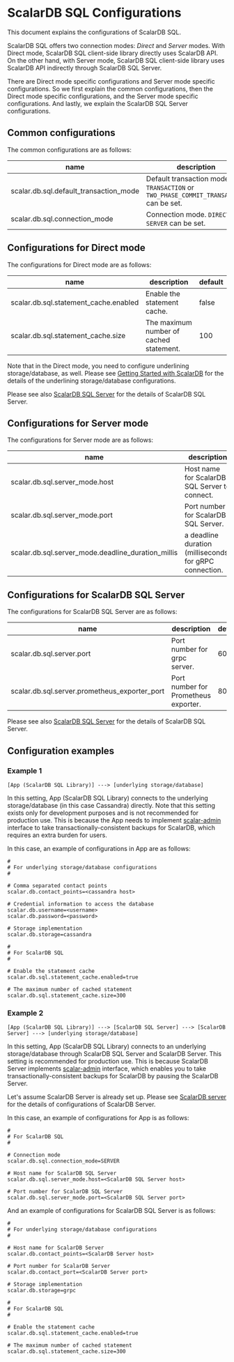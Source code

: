 # ScalarDB SQL Configurations

This document explains the configurations of ScalarDB SQL.

ScalarDB SQL offers two connection modes: *Direct* and *Server* modes.
With Direct mode, ScalarDB SQL client-side library directly uses ScalarDB API.
On the other hand, with Server mode, ScalarDB SQL client-side library uses ScalarDB API indirectly through ScalarDB SQL Server.

There are Direct mode specific configurations and Server mode specific configurations.
So we first explain the common configurations, then the Direct mode specific configurations, and the Server mode specific configurations.
And lastly, we explain the ScalarDB SQL Server configurations.

## Common configurations

The common configurations are as follows:

| name | description | default |
| ---- | ----------- | ------- |
| scalar.db.sql.default_transaction_mode | Default transaction mode. `TRANSACTION` or `TWO_PHASE_COMMIT_TRANSACTION` can be set. | TRANSACTION |
| scalar.db.sql.connection_mode | Connection mode. `DIRECT` or `SERVER` can be set. | DIRECT |

## Configurations for Direct mode

The configurations for Direct mode are as follows:

| name | description | default |
| ---- | ----------- | ------- |
| scalar.db.sql.statement_cache.enabled | Enable the statement cache. | false |
| scalar.db.sql.statement_cache.size | The maximum number of cached statement. | 100 |

Note that in the Direct mode, you need to configure underlining storage/database, as well.
Please see [Getting Started with ScalarDB](https://github.com/scalar-labs/scalardb/blob/master/docs/getting-started.md) for the details of the underlining storage/database configurations.

Please see also [ScalarDB SQL Server](sql-server.md) for the details of ScalarDB SQL Server.

## Configurations for Server mode

The configurations for Server mode are as follows:

| name | description | default |
| ---- | ----------- | ------- |
| scalar.db.sql.server_mode.host | Host name for ScalarDB SQL Server to connect. | false |
| scalar.db.sql.server_mode.port | Port number for ScalarDB SQL Server. | 60052 |
| scalar.db.sql.server_mode.deadline_duration_millis | a deadline duration (milliseconds) for gRPC connection. | 60000 |

## Configurations for ScalarDB SQL Server

The configurations for ScalarDB SQL Server are as follows:

| name | description | default |
| ---- | ----------- | ------- |
| scalar.db.sql.server.port | Port number for grpc server. | 60052 |
| scalar.db.sql.server.prometheus_exporter_port | Port number for Prometheus exporter. | 8080 |

Please see also [ScalarDB SQL Server](sql-server.md) for the details of ScalarDB SQL Server. 

## Configuration examples

### Example 1

```
[App (ScalarDB SQL Library)] ---> [underlying storage/database]
```

In this setting, App (ScalarDB SQL Library) connects to the underlying storage/database (in this case Cassandra) directly.
Note that this setting exists only for development purposes and is not recommended for production use.
This is because the App needs to implement [scalar-admin](https://github.com/scalar-labs/scalar-admin) interface to take transactionally-consistent backups for ScalarDB, which requires an extra burden for users.

In this case, an example of configurations in App are as follows:
```properties
#
# For underlying storage/database configurations
#

# Comma separated contact points
scalar.db.contact_points=<cassandra host>

# Credential information to access the database
scalar.db.username=<username>
scalar.db.password=<password>

# Storage implementation
scalar.db.storage=cassandra

#
# For ScalarDB SQL
#

# Enable the statement cache
scalar.db.sql.statement_cache.enabled=true

# The maximum number of cached statement
scalar.db.sql.statement_cache.size=300
```

### Example 2

```
[App (ScalarDB SQL Library)] ---> [ScalarDB SQL Server] ---> [ScalarDB Server] ---> [underlying storage/database]
```

In this setting, App (ScalarDB SQL Library) connects to an underlying storage/database through ScalarDB SQL Server and ScalarDB Server.
This setting is recommended for production use.
This is because ScalarDB Server implements [scalar-admin](https://github.com/scalar-labs/scalar-admin) interface, which enables you to take transactionally-consistent backups for ScalarDB by pausing the ScalarDB Server.

Let's assume ScalarDB Server is already set up.
Please see [ScalarDB server](https://github.com/scalar-labs/scalardb/blob/master/docs/scalardb-server.md) for the details of configurations of ScalarDB Server.

In this case, an example of configurations for App is as follows:
```properties
#
# For ScalarDB SQL
#

# Connection mode
scalar.db.sql.connection_mode=SERVER

# Host name for ScalarDB SQL Server
scalar.db.sql.server_mode.host=<ScalarDB SQL Server host>

# Port number for ScalarDB SQL Server
scalar.db.sql.server_mode.port=<ScalarDB SQL Server port>
```

And an example of configurations for ScalarDB SQL Server is as follows:
```properties
#
# For underlying storage/database configurations
#

# Host name for ScalarDB Server
scalar.db.contact_points=<ScalarDB Server host>

# Port number for ScalarDB Server
scalar.db.contact_port=<ScalarDB Server port>

# Storage implementation
scalar.db.storage=grpc

#
# For ScalarDB SQL
#

# Enable the statement cache
scalar.db.sql.statement_cache.enabled=true

# The maximum number of cached statement
scalar.db.sql.statement_cache.size=300
```
